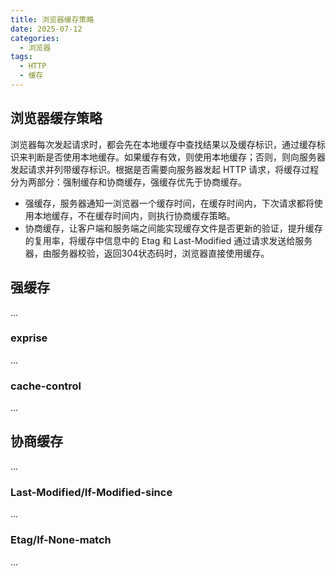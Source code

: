 ```yaml
---
title: 浏览器缓存策略
date: 2025-07-12
categories:
  - 浏览器
tags:
  - HTTP
  - 缓存
---
```


## 浏览器缓存策略

浏览器每次发起请求时，都会先在本地缓存中查找结果以及缓存标识，通过缓存标识来判断是否使用本地缓存。如果缓存有效，则使用本地缓存；否则，则向服务器发起请求并列带缓存标识。根据是否需要向服务器发起 HTTP 请求，将缓存过程分为两部分：强制缓存和协商缓存，强缓存优先于协商缓存。
+ 强缓存，服务器通知一浏览器一个缓存时间，在缓存时间内，下次请求都将使用本地缓存，不在缓存时间内，则执行协商缓存策略。
+ 协商缓存，让客户端和服务端之间能实现缓存文件是否更新的验证，提升缓存的复用率，将缓存中信息中的 Etag 和 Last-Modified 通过请求发送给服务器，由服务器校验，返回304状态码时，浏览器直接使用缓存。

## 强缓存
...
### exprise
...
### cache-control
...
## 协商缓存
...
### Last-Modified/If-Modified-since
...
### Etag/If-None-match
...